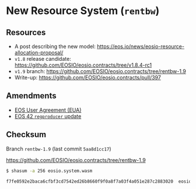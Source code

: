 # New Resource System (`rentbw`)

## Resources

- A post describing the new model: https://eos.io/news/eosio-resource-allocation-proposal/
- `v1.8` release candidate: https://github.com/EOSIO/eosio.contracts/tree/v1.8.4-rc1
- `v1.9` branch: https://github.com/EOSIO/eosio.contracts/tree/rentbw-1.9
- Write-up: https://github.com/EOSIO/eosio.contracts/pull/397

## Amendments

- [EOS User Agreement (EUA)](https://github.com/EOS-Mainnet/governance/blob/master/eosio.system/eosio.system-clause-constitution-rc.md)
- [EOS 42 `regproducer` update](https://github.com/eos42/regproduceupodate/blob/master/eosio.system-regproducer-rc.md)

## Checksum

Branch `rentbw-1.9` (last commit `5aa8d1cc17`)

https://github.com/EOSIO/eosio.contracts/tree/rentbw-1.9

```bash
$ shasum -a 256 eosio.system.wasm

f7fe0592e2baca6cfbf3cd7542ed26b8660f9f0a8f7a03f4a051e287c2883020  eosio.system.wasm
```
